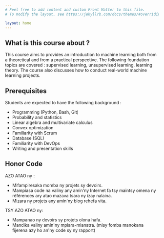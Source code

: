 ```yaml
---
# Feel free to add content and custom Front Matter to this file.
# To modify the layout, see https://jekyllrb.com/docs/themes/#overriding-theme-defaults

layout: home
---
```


## What is this course about ?
This course aims to provides an introduction to machine learning both from a theoretical and from a practical perspective. The following foundation topics are covered : supervised learning, unsupervised learning, learning theory. The course also discusses how to conduct real-world machine learning projects.

## Prerequisites
Students are expected to have the following background : 
- Programming (Python, Bash, Git)
- Probability and statistics
- Linear algebra and multivariate calculus
- Convex optimization
- Familiarity with Scrum
- Database (SQL)
- Familiarity with DevOps
- Writing and presentation skills

## Honor Code
AZO ATAO ny :
- Mifampiresaka momba ny projets sy devoirs.
- Mampiasa code na valiny any amin'ny Internet fa tsy maintsy omena ny références ary atao mazava tsara ny izay nalaina.
- Mizara ny projets any amin'ny blog rehefa vita.

TSY AZO ATAO ny:
- Mampanao ny devoirs sy projets olona hafa.
- Mandika valiny amin'ny mpiara-mianatra. (misy fomba manokana fijerena azy ho an'ny code sy ny rapport)

